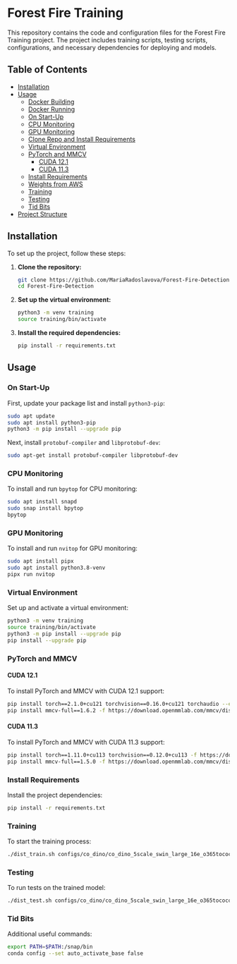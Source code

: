
# Forest Fire Training

This repository contains the code and configuration files for the Forest Fire Training project. The project includes training scripts, testing scripts, configurations, and necessary dependencies for deploying and models.

## Table of Contents
- [Installation](#installation)
- [Usage](#usage)
  - [Docker Building](#docker-building)
  - [Docker Running](#docker-running)
  - [On Start-Up](#on-start-up)
  - [CPU Monitoring](#cpu-monitoring)
  - [GPU Monitoring](#gpu-monitoring)
  - [Clone Repo and Install Requirements](#clone-repo-and-install-requirements)
  - [Virtual Environment](#virtual-environment)
  - [PyTorch and MMCV](#pytorch-and-mmcv)
    - [CUDA 12.1](#cuda-121)
    - [CUDA 11.3](#cuda-113)
  - [Install Requirements](#install-requirements)
  - [Weights from AWS](#weights-from-aws)
  - [Training](#training)
  - [Testing](#testing)
  - [Tid Bits](#tid-bits)
- [Project Structure](#project-structure)

## Installation

To set up the project, follow these steps:

1. **Clone the repository:**
   ```bash
   git clone https://github.com/MariaRadoslavova/Forest-Fire-Detection.git
   cd Forest-Fire-Detection
   ```

2. **Set up the virtual environment:**
   ```bash
   python3 -m venv training
   source training/bin/activate
   ```

3. **Install the required dependencies:**
   ```bash
   pip install -r requirements.txt
   ```

## Usage

### On Start-Up

First, update your package list and install `python3-pip`:
```bash
sudo apt update
sudo apt install python3-pip
python3 -m pip install --upgrade pip
```

Next, install `protobuf-compiler` and `libprotobuf-dev`:
```bash
sudo apt-get install protobuf-compiler libprotobuf-dev
```

### CPU Monitoring

To install and run `bpytop` for CPU monitoring:
```bash
sudo apt install snapd
sudo snap install bpytop
bpytop
```

### GPU Monitoring

To install and run `nvitop` for GPU monitoring:
```bash
sudo apt install pipx
sudo apt install python3.8-venv
pipx run nvitop
```

### Virtual Environment

Set up and activate a virtual environment:
```bash
python3 -m venv training
source training/bin/activate
python3 -m pip install --upgrade pip
pip install --upgrade pip
```

### PyTorch and MMCV

#### CUDA 12.1

To install PyTorch and MMCV with CUDA 12.1 support:
```bash
pip install torch==2.1.0+cu121 torchvision==0.16.0+cu121 torchaudio --extra-index-url https://download.pytorch.org/whl/cu121
pip install mmcv-full==1.6.2 -f https://download.openmmlab.com/mmcv/dist/cu121/torch2.10/index.html
```

#### CUDA 11.3

To install PyTorch and MMCV with CUDA 11.3 support:
```bash
pip install torch==1.11.0+cu113 torchvision==0.12.0+cu113 -f https://download.pytorch.org/whl/torch_stable.html 
pip install mmcv-full==1.5.0 -f https://download.openmmlab.com/mmcv/dist/cu113/torch1.11.0/index.html
```

### Install Requirements

Install the project dependencies:
```bash
pip install -r requirements.txt
```

### Training

To start the training process:
```bash
./dist_train.sh configs/co_dino/co_dino_5scale_swin_large_16e_o365tococo_gh.py 1 gh
```

### Testing

To run tests on the trained model:
```bash
./dist_test.sh configs/co_dino/co_dino_5scale_swin_large_16e_o365tococo_gh.py gh/latest.pth 1 --eval bbox
```

### Tid Bits

Additional useful commands:
```bash
export PATH=$PATH:/snap/bin
conda config --set auto_activate_base false
```
